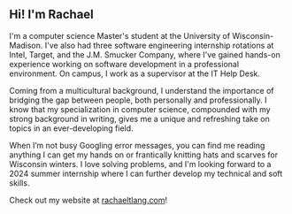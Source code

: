 ## Hi! I'm Rachael

I'm a computer science Master's student at the University of Wisconsin-Madison. I've also had three software engineering internship rotations at Intel, Target, and the J.M. Smucker Company, where I've gained hands-on experience working on software development in a professional environment. On campus, I work as a supervisor at the IT Help Desk.

Coming from a multicultural background, I understand the importance of bridging the gap between people, both personally and professionally. I know that my specialization in computer science, compounded with my strong background in writing, gives me a unique and refreshing take on topics in an ever-developing field.

When I’m not busy Googling error messages, you can find me reading anything I can get my hands on or frantically knitting hats and scarves for Wisconsin winters. I love solving problems, and I'm looking forward to a 2024 summer internship where I can further develop my technical and soft skills.

Check out my website at [rachaeltlang.com](https://rachaeltlang.com/)!
